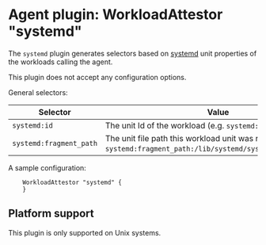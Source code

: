 # Agent plugin: WorkloadAttestor "systemd"

The `systemd` plugin generates selectors based on [systemd](https://systemd.io/) unit properties of the workloads calling the agent.

This plugin does not accept any configuration options.

General selectors:

| Selector                | Value                                                                                                                |
|-------------------------|----------------------------------------------------------------------------------------------------------------------|
| `systemd:id`            | The unit Id of the workload (e.g. `systemd:id:nginx.service`)                                                        |
| `systemd:fragment_path` | The unit file path this workload unit was read from (e.g. `systemd:fragment_path:/lib/systemd/system/nginx.service`) |

A sample configuration:

```hcl
    WorkloadAttestor "systemd" {
    }
```

## Platform support

This plugin is only supported on Unix systems.
